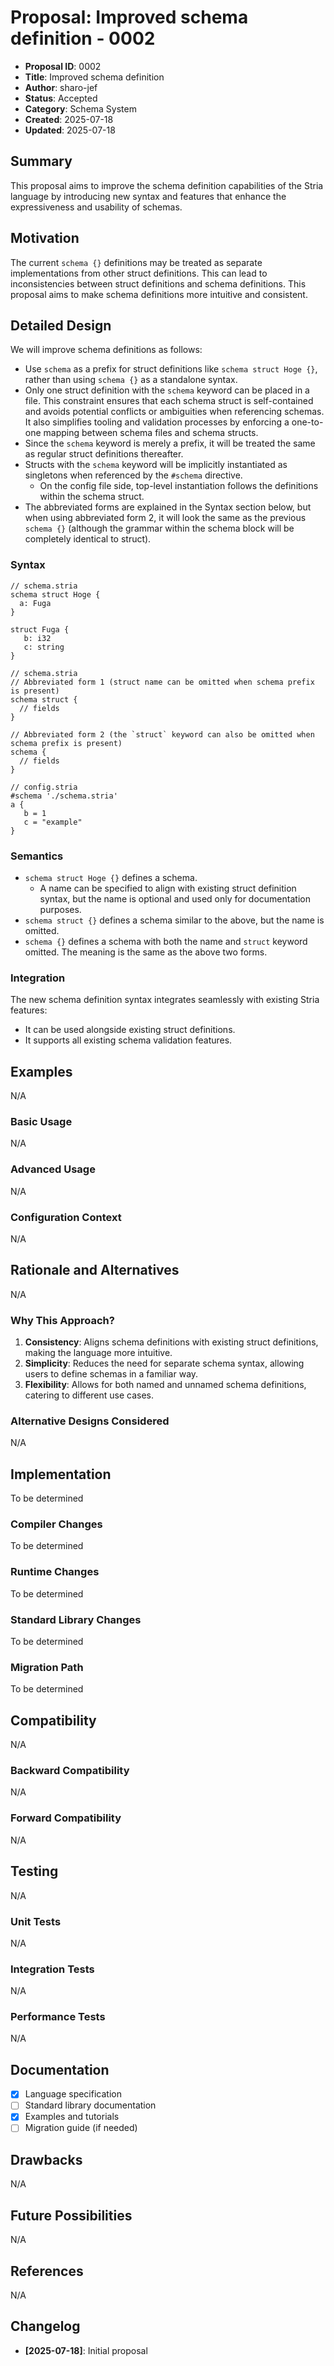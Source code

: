 # Proposal: Improved schema definition - 0002

- **Proposal ID**: 0002
- **Title**: Improved schema definition
- **Author**: sharo-jef
- **Status**: Accepted
- **Category**: Schema System
- **Created**: 2025-07-18
- **Updated**: 2025-07-18

## Summary

This proposal aims to improve the schema definition capabilities of the Stria language by introducing new syntax and features that enhance the expressiveness and usability of schemas.

## Motivation

The current `schema {}` definitions may be treated as separate implementations from other struct definitions. This can lead to inconsistencies between struct definitions and schema definitions. This proposal aims to make schema definitions more intuitive and consistent.

## Detailed Design

We will improve schema definitions as follows:

- Use `schema` as a prefix for struct definitions like `schema struct Hoge {}`, rather than using `schema {}` as a standalone syntax.
- Only one struct definition with the `schema` keyword can be placed in a file. This constraint ensures that each schema struct is self-contained and avoids potential conflicts or ambiguities when referencing schemas. It also simplifies tooling and validation processes by enforcing a one-to-one mapping between schema files and schema structs.
- Since the `schema` keyword is merely a prefix, it will be treated the same as regular struct definitions thereafter.
- Structs with the `schema` keyword will be implicitly instantiated as singletons when referenced by the `#schema` directive.
  - On the config file side, top-level instantiation follows the definitions within the schema struct.
- The abbreviated forms are explained in the Syntax section below, but when using abbreviated form 2, it will look the same as the previous `schema {}` (although the grammar within the schema block will be completely identical to struct).

### Syntax

```stria
// schema.stria
schema struct Hoge {
  a: Fuga
}

struct Fuga {
   b: i32
   c: string
}
```

```
// schema.stria
// Abbreviated form 1 (struct name can be omitted when schema prefix is present)
schema struct {
  // fields
}

// Abbreviated form 2 (the `struct` keyword can also be omitted when schema prefix is present)
schema {
  // fields
}
```

```stria
// config.stria
#schema './schema.stria'
a {
   b = 1
   c = "example"
}
```

### Semantics

- `schema struct Hoge {}` defines a schema.
  - A name can be specified to align with existing struct definition syntax, but the name is optional and used only for documentation purposes.
- `schema struct {}` defines a schema similar to the above, but the name is omitted.
- `schema {}` defines a schema with both the name and `struct` keyword omitted. The meaning is the same as the above two forms.

### Integration

The new schema definition syntax integrates seamlessly with existing Stria features:

- It can be used alongside existing struct definitions.
- It supports all existing schema validation features.

## Examples

N/A

### Basic Usage

N/A

### Advanced Usage

N/A

### Configuration Context

N/A

## Rationale and Alternatives

N/A

### Why This Approach?

1. **Consistency**: Aligns schema definitions with existing struct definitions, making the language more intuitive.
2. **Simplicity**: Reduces the need for separate schema syntax, allowing users to define schemas in a familiar way.
3. **Flexibility**: Allows for both named and unnamed schema definitions, catering to different use cases.

### Alternative Designs Considered

N/A

## Implementation

To be determined

### Compiler Changes

To be determined

### Runtime Changes

To be determined

### Standard Library Changes

To be determined

### Migration Path

To be determined

## Compatibility

N/A

### Backward Compatibility

N/A

### Forward Compatibility

N/A

## Testing

N/A

### Unit Tests

N/A

### Integration Tests

N/A

### Performance Tests

N/A

## Documentation

- [x] Language specification
- [ ] Standard library documentation
- [x] Examples and tutorials
- [ ] Migration guide (if needed)

## Drawbacks

N/A

## Future Possibilities

N/A

## References

N/A

## Changelog

- **[2025-07-18]**: Initial proposal
